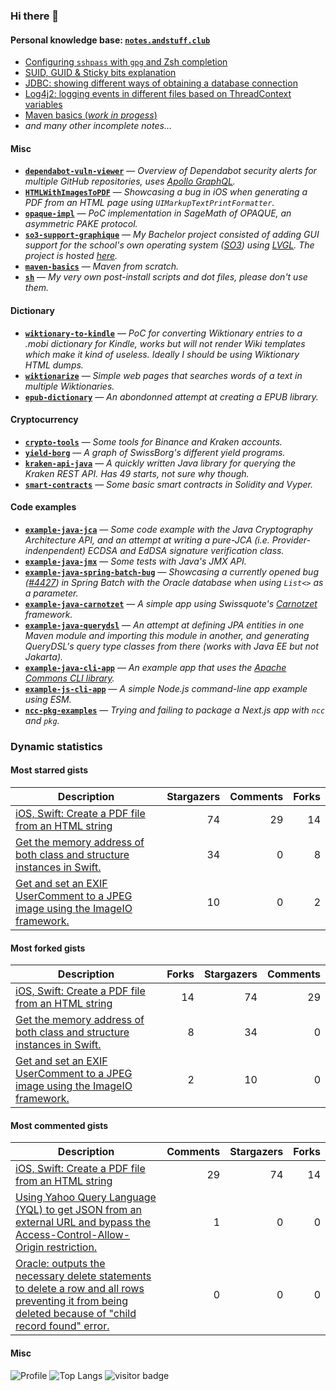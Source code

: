### Hi there 👋

#### Personal knowledge base: [`notes.andstuff.club`](https://notes.andstuff.club/)

- [Configuring `sshpass` with `gpg` and Zsh completion](https://notes.andstuff.club/softwares/sshpass)
- [SUID, GUID & Sticky bits explanation](https://notes.andstuff.club/os/linux/suid)
- [JDBC: showing different ways of obtaining a database connection](https://notes.andstuff.club/prog/java/jdbc)
- [Log4j2: logging events in different files based on ThreadContext variables](https://notes.andstuff.club/prog/java/log4j2)
- [Maven basics (*work in progess*)](https://notes.andstuff.club/softwares/maven)
- *and many other incomplete notes…*

#### Misc

- [**`dependabot-vuln-viewer`**](nyg/dependabot-vuln-viewer) — *Overview of Dependabot security alerts for multiple GitHub repositories, uses [Apollo GraphQL](apollographql/apollo-client).*
- [**`HTMLWithImagesToPDF`**](nyg/HTMLWithImagesToPDF) — *Showcasing a bug in iOS when generating a PDF from an HTML page using `UIMarkupTextPrintFormatter`.*
- [**`opaque-impl`**](nyg/opaque-impl) — *PoC implementation in SageMath of OPAQUE, an asymmetric PAKE protocol.*
- [**`so3-support-graphique`**](https://gitlab.com/nyg/so3-support-graphique) — *My Bachelor project consisted of adding GUI support for the school's own operating system ([SO3](smartobjectoriented/so3)) using [LVGL](lvgl/lvgl). The project is hosted [here](https://nyg.gitlab.io/so3-support-graphique/index.html).*
- [**`maven-basics`**](https://git.sr.ht/~nyg/maven-basics) — *Maven from scratch.*
- [**`sh`**](https://git.sr.ht/~nyg/sh) — *My very own post-install scripts and dot files, please don't use them.*

#### Dictionary

- [**`wiktionary-to-kindle`**](nyg/wiktionary-to-kindle) — *PoC for converting Wiktionary entries to a .mobi dictionary for Kindle, works but will not render Wiki templates which make it kind of useless. Ideally I should be using Wiktionary HTML dumps.*
- [**`wiktionarize`**](nyg/wiktionarize) — *Simple web pages that searches words of a text in multiple Wiktionaries.*
- [**`epub-dictionary`**](nyg/epub-dictionary) — *An abondonned attempt at creating a EPUB library.*

#### Cryptocurrency

- [**`crypto-tools`**](nyg/crypto-tools) — *Some tools for Binance and Kraken accounts.*
- [**`yield-borg`**](nyg/yield-borg) — *A graph of SwissBorg's different yield programs.*
- [**`kraken-api-java`**](nyg/kraken-api-java) — *A quickly written Java library for querying the Kraken REST API. Has 49 starts, not sure why though.*
- [**`smart-contracts`**](nyg/smart-contracts) — *Some basic smart contracts in Solidity and Vyper.*

#### Code examples

- [**`example-java-jca`**](https://git.sr.ht/~nyg/example-java-jca) — *Some code example with the Java Cryptography Architecture API, and an attempt at writing a pure-JCA (i.e. Provider-indenpendent) ECDSA and EdDSA signature verification class.*
- [**`example-java-jmx`**](https://git.sr.ht/~nyg/example-java-jmx) — *Some tests with Java's JMX API.*
- [**`example-java-spring-batch-bug`**](https://git.sr.ht/~nyg/example-java-spring-batch-bug) — *Showcasing a currently opened bug ([#4427](spring-projects/spring-batch/issues/4427)) in Spring Batch with the Oracle database when using `List<>` as a parameter.*
- [**`example-java-carnotzet`**](https://git.sr.ht/~nyg/example-java-carnotzet) — *A simple app using Swissquote's [Carnotzet](swissquote/carnotzet) framework.*
- [**`example-java-querydsl`**](https://git.sr.ht/~nyg/example-java-querydsl) — *An attempt at defining JPA entities in one Maven module and importing this module in another, and generating QueryDSL's query type classes from there (works with Java EE but not Jakarta).*
- [**`example-java-cli-app`**](https://git.sr.ht/~nyg/example-java-cli-app) — *An example app that uses the [Apache Commons CLI library](https://commons.apache.org/proper/commons-cli).*
- [**`example-js-cli-app`**](https://git.sr.ht/~nyg/example-js-cli-app) — *A simple Node.js command-line app example using ESM.*
- [**`ncc-pkg-examples`**](nyg/ncc-pkg-examples) — *Trying and failing to package a Next.js app with `ncc` and `pkg`.*

### Dynamic statistics

#### Most starred gists

| Description | Stargazers | Comments | Forks
| --- | ---: | ---: | ---: |
| [iOS, Swift: Create a PDF file from an HTML string](https://gist.github.com/b8cd742250826cb1471f) | 74 | 29 | 14
| [Get the memory address of both class and structure instances in Swift.](https://gist.github.com/b6a80bf79e72599230c312c69e963e60) | 34 | 0 | 8
| [Get and set an EXIF UserComment to a JPEG image using the ImageIO framework.](https://gist.github.com/c90f36abbd30f72c8b6681ef23db886b) | 10 | 0 | 2

#### Most forked gists

| Description | Forks | Stargazers | Comments
| --- | ---: | ---: | ---: |
| [iOS, Swift: Create a PDF file from an HTML string](https://gist.github.com/b8cd742250826cb1471f) | 14 | 74 | 29
| [Get the memory address of both class and structure instances in Swift.](https://gist.github.com/b6a80bf79e72599230c312c69e963e60) | 8 | 34 | 0
| [Get and set an EXIF UserComment to a JPEG image using the ImageIO framework.](https://gist.github.com/c90f36abbd30f72c8b6681ef23db886b) | 2 | 10 | 0

#### Most commented gists

| Description | Comments | Stargazers | Forks
| --- | ---: | ---: | ---: |
| [iOS, Swift: Create a PDF file from an HTML string](https://gist.github.com/b8cd742250826cb1471f) | 29 | 74 | 14
| [Using Yahoo Query Language (YQL) to get JSON from an external URL and bypass the Access-Control-Allow-Origin restriction.](https://gist.github.com/d5c906a47dbeb9ad84cbed9fd207105d) | 1 | 0 | 0
| [Oracle: outputs the necessary delete statements to delete a row and all rows preventing it from being deleted because of &quot;child record found&quot; error.](https://gist.github.com/eb091e6c7c59b71fa4c9d49860574d2c) | 0 | 0 | 0

#### Misc

![Profile](https://github-readme-stats.vercel.app/api?username=nyg&show_icons=true&show=discussions_started)
![Top Langs](https://github-readme-stats.vercel.app/api/top-langs/?username=nyg&layout=compact)
![visitor badge](https://visitor-badge.laobi.icu/badge?page_id=nyg.nyg)
